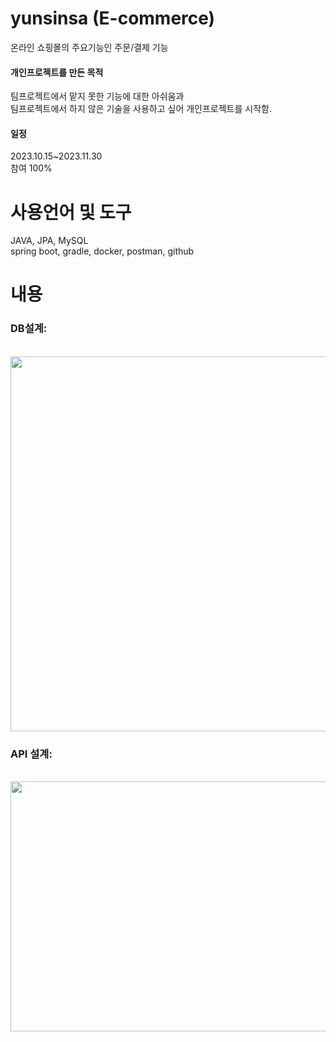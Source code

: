 # yunsinsa (E-commerce)
온라인 쇼핑몰의 주요기능인 주문/결제 기능

<h4>개인프로젝트를 만든 목적</h4>
팀프로젝트에서 맡지 못한 기능에 대한 아쉬움과<br>
팀프로젝트에서 하지 않은 기술을 사용하고 싶어 개인프로젝트를 시작함.

<h4>일정</h4>
2023.10.15~2023.11.30 <br>
참여 100%

# 사용언어 및 도구
JAVA, JPA, MySQL <br>
spring boot, gradle, docker, postman, github

# 내용
<h3>DB설계:</h3> <br>
<img src="https://github.com/yunjungeun/yunsinsa/assets/133863188/9aaf4982-a95c-4666-a78d-96124e0de3be" width="800" height="600">
<br>
<h3>API 설계:</h3> <br>
<img src="https://github.com/oosh70/yonlove/assets/133863188/ed7f6f57-de00-4733-bfde-2ec48fe6db85" width="700" height="400">
